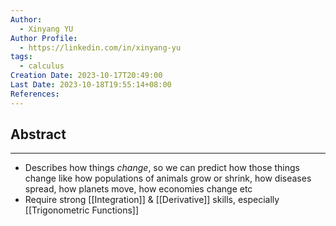 ```yaml
---
Author:
  - Xinyang YU
Author Profile:
  - https://linkedin.com/in/xinyang-yu
tags:
  - calculus
Creation Date: 2023-10-17T20:49:00
Last Date: 2023-10-18T19:55:14+08:00
References:
---
```

## Abstract
---
- Describes how things *change*, so we can predict how those things change like how populations of animals grow or shrink, how diseases spread, how planets move, how economies change etc
- Require strong [[Integration]] & [[Derivative]] skills, especially [[Trigonometric Functions]] 